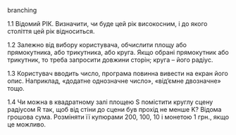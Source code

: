 
branching

1.1 Відомий РІК. Визначити, чи буде цей рік високосним, 
і до якого століття цей рік відноситься.

1.2 Залежно від вибору користувача, обчислити площу або прямокутника, 
або трикутника, або круга. Якщо обрані прямокутник або трикутник, то треба запросити довжини сторін; круга – його радіус.

1.3 Користувач вводить число, програма повинна вивести на екран його опис. 
Наприклад, «додатне однозначне число», «від’ємне двозначне» тощо.

1.4 Чи можна в квадратному залі площею S помістити круглу сцену радіусом R так, щоб від стіни до сцени був прохід не менше K?
Відома грошова сума. Розміняти її купюрами 200, 100, 10 і монетою 1 грн., якщо це можливо.

